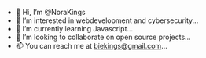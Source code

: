 - 👋 Hi, I’m @NoraKings
- 👀 I’m interested in webdevelopment and cybersecurity...
- 🌱 I’m currently learning Javascript...
- 💞️ I’m looking to collaborate on open source projects...
- 📫 You can reach me at biekings@gmail.com...

<!---
NoraKings/NoraKings is a ✨ special ✨ repository because its `README.md` (this file) appears on your GitHub profile.
You can click the Preview link to take a look at your changes.
--->
